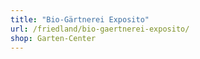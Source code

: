 ```yaml
---
title: "Bio-Gärtnerei Exposito"
url: /friedland/bio-gaertnerei-exposito/
shop: Garten-Center
---
```

